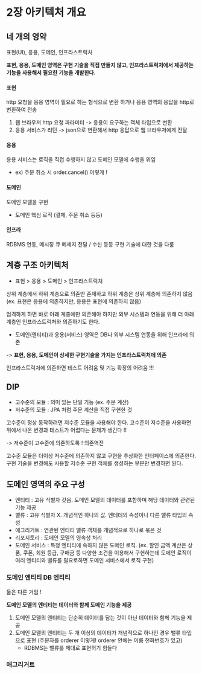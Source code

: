 # 2장 아키텍처 개요

## 네 개의 영약
표현(UI), 응용, 도메인, 인프라스트럭처

**표현, 응용, 도메인 영역은 구현 기술을 직접 만들지 않고, 인프라스트럭처에서 제공하는 기능을 사용해서 필요한 기능을 개발한다.**

#### 표현
http 요청을 응용 영역이 필요로 하는 형식으로 변환 하거나
응용 영역의 응답을 http로 변환하여 전송

1. 웹 브라우저 http 요청 파라미터 -> 응용이 요구하는 객체 타입으로 변환
2. 응용 서비스가 리턴 -> json으로 변환해서 http 응답으로 웹 브라우저에게 전달

#### 응용
응용 서비스는 로직을 직접 수행하지 않고 도메인 모델에 수행을 위임
- ex) 주문 취소 시 order.cancel() 이렇게 !

#### 도메인
도메인 모델을 구현
- 도메인 핵심 로직 (결제, 주문 취소 등등)

#### 인프라
RDBMS 연동, 메시징 큐 메세지 전달 / 수신 등등 구현 기술에 대한 것을 다룸

## 계층 구조 아키텍처

- 표현 > 응용 > 도메인 > 인프라스트럭처

상위 계층에서 하위 계층으로 의존만 존재하고 하위 계층은 상위 계층에 의존하지 않음 
(ex. 표현은 응용에 의존하지만, 응용은 표현에 의존하지 않음)

엄격하게 하면 바로 아래 계층에만 의존해야 하지만 외부 시스템과 연동을 위해 더 아래 계층인 인프라스트럭처와 의존하기도 한다.
- 도메인(엔티티)과 응용(서비스) 영역은 DB나 외부 시스템 연동을 위해 인프라에 의존

-> **표현, 응용, 도메인이 상세한 구현기술을 가지는 인프라스트럭처에 의존** 

인프라스트럭처에 의존하면 테스트 어려움 및 기능 확장의 어려움 !!!

## DIP
- 고수준의 모듈 : 의미 있는 단일 기능 (ex. 주문 계산)
- 저수준의 모듈 : JPA 처럼 주문 계산을 직접 구현한 것

고수준이 정상 동작하려면 저수준 모듈을 사용해야 한다. 고수준이 저수준을 사용하면 위에서 나온 변경과 테스트가 어렵다는 문제가 생긴다 !!

-> 저수준이 고수준에 의존하도록 ! 의존역전

고수준 모듈은 더이상 저수준에 의존하지 않고 구현을 추상화한 인터페이스에 의존한다. 
구현 기술을 변경해도 사용할 저수준 구현 객체를 생성하는 부분만 변경하면 된다.

## 도메인 영역의 주요 구성
- 엔티티 : 고유 식별자 갖음. 도메인 모델의 데이터를 포함하며 해당 데이터와 관련된 기능 제공
- 밸류 : 고유 식별자 X. 개념적인 하나의 값. 엔테테의 속성이나 다른 밸류 타입의 속성
- 애그리거트 : 연관된 엔티티 밸류 객체를 개념적으로 하나로 묶은 것
- 리포지토리 : 도메인 모델의 영속성 처리
- 도메인 서비스 : 특정 엔티티에 속하지 않은 도메인 로직. (ex. 할인 금액 계산은 상품, 쿠폰, 회원 등급, 구매금 등 다양한 조건을 이용해서 구현하는데 도메인 로직이 여러 엔티티와 밸류를 필요로하면 도메인 서비스에서 로직 구현)

### 도메인 엔티티 DB 엔티티
둘은 다른 거임 !

**도메인 모델의 엔티티는 데이터와 함께 도메인 기능을 제공**
1. 도메인 모델의 엔티티는 단순히 데이터를 담는 것이 아닌 데이터와 함께 기능을 제공
2. 도메인 모델의 엔티티는 두 개 이상의 데이터가 개념적으로 하나인 경우 밸류 타입으로 표현 (주문자를 orderer 이렇게! orderer 안에는 이름 전화번호가 있고)
   - RDBMS는 밸류를 제대로 표현허기 힘들다
  
### 애그리거트


